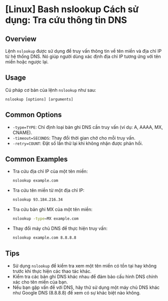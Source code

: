 # [Linux] Bash nslookup Cách sử dụng: Tra cứu thông tin DNS

## Overview
Lệnh `nslookup` được sử dụng để truy vấn thông tin về tên miền và địa chỉ IP từ hệ thống DNS. Nó giúp người dùng xác định địa chỉ IP tương ứng với tên miền hoặc ngược lại.

## Usage
Cú pháp cơ bản của lệnh `nslookup` như sau:
```
nslookup [options] [arguments]
```

## Common Options
- `-type=TYPE`: Chỉ định loại bản ghi DNS cần truy vấn (ví dụ: A, AAAA, MX, CNAME).
- `-timeout=SECONDS`: Thay đổi thời gian chờ cho mỗi truy vấn.
- `-retry=COUNT`: Đặt số lần thử lại khi không nhận được phản hồi.

## Common Examples
- Tra cứu địa chỉ IP của một tên miền:
  ```bash
  nslookup example.com
  ```

- Tra cứu tên miền từ một địa chỉ IP:
  ```bash
  nslookup 93.184.216.34
  ```

- Tra cứu bản ghi MX của một tên miền:
  ```bash
  nslookup -type=MX example.com
  ```

- Thay đổi máy chủ DNS để thực hiện truy vấn:
  ```bash
  nslookup example.com 8.8.8.8
  ```

## Tips
- Sử dụng `nslookup` để kiểm tra xem một tên miền có tồn tại hay không trước khi thực hiện các thao tác khác.
- Kiểm tra các bản ghi DNS khác nhau để đảm bảo cấu hình DNS chính xác cho tên miền của bạn.
- Nếu bạn gặp vấn đề với DNS, hãy thử sử dụng một máy chủ DNS khác như Google DNS (8.8.8.8) để xem có sự khác biệt nào không.